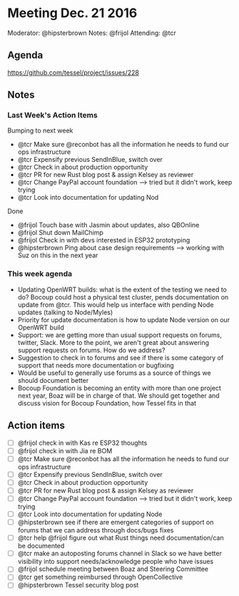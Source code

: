 # Meeting Dec. 21 2016
Moderator: @hipsterbrown
Notes: @frijol
Attending: @tcr

## Agenda
https://github.com/tessel/project/issues/228

## Notes

### Last Week's Action Items

Bumping to next week

- @tcr Make sure @reconbot has all the information he needs to fund our ops infrastructure
- @tcr Expensify previous SendInBlue, switch over
- @tcr Check in about production opportunity
- @tcr PR for new Rust blog post & assign Kelsey as reviewer
- @tcr Change PayPal account foundation --> tried but it didn't work, keep trying
- @tcr Look into documentation for updating Nod

Done
- @frijol Touch base with Jasmin about updates, also QBOnline
- @frijol Shut down MailChimp
- @frijol Check in with devs interested in ESP32 prototyping
- @hipsterbrown Ping about case design requirements --> working with Suz on this in the next year

### This week agenda
* Updating OpenWRT builds: what is the extent of the testing we need to do? Bocoup could host a physical test cluster, pends documentation on update from @tcr. This would help us interface with pending Node updates (talking to Node/Myles)
* Priority for update documentation is how to update Node version on our OpenWRT build
* Support: we are getting more than usual support requests on forums, twitter, Slack. More to the point, we aren't great about answering support requests on forums. How do we address?
* Suggestion to check in to forums and see if there is some category of support that needs more documentation or bugfixing
* Would be useful to generally use forums as a source of things we should document better
* Bocoup Foundation is becoming an entity with more than one project next year, Boaz will be in charge of that. We should get together and discuss vision for Bocoup Foundation, how Tessel fits in that

## Action items
* [ ] @frijol check in with Kas re ESP32 thoughts
* [ ] @frijol check in with Jia re BOM
* [ ] @tcr Make sure @reconbot has all the information he needs to fund our ops infrastructure
* [ ] @tcr Expensify previous SendInBlue, switch over
* [ ] @tcr Check in about production opportunity
* [ ] @tcr PR for new Rust blog post & assign Kelsey as reviewer
* [ ] @tcr Change PayPal account foundation --> tried but it didn't work, keep trying
* [ ] @tcr Look into documentation for updating Node
* [ ] @hipsterbrown see if there are emergent categories of support on forums that we can address through docs/bugs fixes
* [ ] @tcr help @frijol figure out what Rust things need documentation/can be documented
* [ ] @tcr make an autoposting forums channel in Slack so we have better visibility into support needs/acknowledge people who have issues
* [ ] @frijol schedule meeting between Boaz and Steering Committee
* [ ] @tcr get something reimbursed through OpenCollective
* [ ] @hipsterbrown Tessel security blog post
